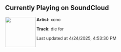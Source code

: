 ## Currently Playing on SoundCloud

[<img align="left" width="100" src="https://i1.sndcdn.com/artworks-0QqVK7MiGRRtYrdd-myHB7Q-t500x500.png">](https://soundcloud.com/itsxono/die-for)

**Artist**: xono 

**Track**: die for

Last updated at 4/24/2025, 4:53:30 PM
